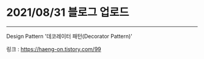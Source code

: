 # 2021/08/31 블로그 업로드
---------------------------
Design Pattern '데코레이터 패턴(Decorator Pattern)'

링크 : https://haeng-on.tistory.com/99
